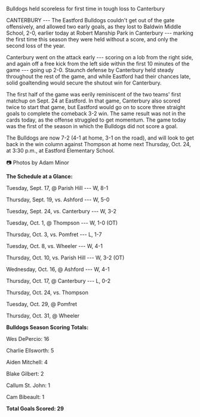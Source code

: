 Bulldogs held scoreless for first time in tough loss to Canterbury

CANTERBURY --- The Eastford Bulldogs couldn't get out of the gate
offensively, and allowed two early goals, as they lost to Baldwin Middle
School, 2-0, earlier today at Robert Manship Park in Canterbury ---
marking the first time this season they were held without a score, and
only the second loss of the year.

Canterbury went on the attack early --- scoring on a lob from the right
side, and again off a free kick from the left side within the first 10
minutes of the game --- going up 2-0. Staunch defense by Canterbury held
steady throughout the rest of the game, and while Eastford had their
chances late, solid goaltending would secure the shutout win for
Canterbury.

The first half of the game was eerily reminiscent of the two teams'
first matchup on Sept. 24 at Eastford. In that game, Canterbury also
scored twice to start that game, but Eastford would go on to score three
straight goals to complete the comeback 3-2 win. The same result was not
in the cards today, as the offense struggled to get momentum. The game
today was the first of the season in which the Bulldogs did not score a
goal.

The Bulldogs are now 7-2 (4-1 at home, 3-1 on the road), and will look
to get back in the win column against Thompson at home next Thursday,
Oct. 24, at 3:30 p.m., at Eastford Elementary School.

📷 Photos by Adam Minor

**The Schedule at a Glance:**

Tuesday, Sept. 17, @ Parish Hill --- W, 8-1

Thursday, Sept. 19, vs. Ashford --- W, 5-0

Tuesday, Sept. 24, vs. Canterbury --- W, 3-2

Tuesday, Oct. 1, @ Thompson --- W, 1-0 (OT)

Thursday, Oct. 3, vs. Pomfret --- L, 1-7

Tuesday, Oct. 8, vs. Wheeler --- W, 4-1

Thursday, Oct. 10, vs. Parish Hill --- W, 3-2 (OT)

Wednesday, Oct. 16, @ Ashford --- W, 4-1

Thursday, Oct. 17, @ Canterbury --- L, 0-2

Thursday, Oct. 24, vs. Thompson

Tuesday, Oct. 29, @ Pomfret

Thursday, Oct. 31, @ Wheeler

**Bulldogs Season Scoring Totals:**

Wes DePercio: 16

Charlie Ellsworth: 5

Aiden Mitchell: 4

Blake Gilbert: 2

Callum St. John: 1

Cam Bibeault: 1

**Total Goals Scored: 29**
